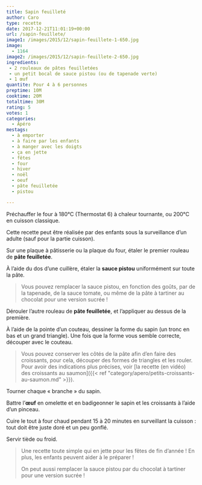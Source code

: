 ```yaml
---
title: Sapin feuilleté
author: Caro
type: recette
date: 2017-12-21T11:01:19+00:00
url: /sapin-feuillete/
image1: /images/2015/12/sapin-feuillete-1-650.jpg
image:
  - 1164
image2: /images/2015/12/sapin-feuillete-2-650.jpg
ingredients:
 - 2 rouleaux de pâtes feuilletées
 - un petit bocal de sauce pistou (ou de tapenade verte)
 - 1 œuf
quantite: Pour 4 à 6 personnes
preptime: 10M
cooktime: 20M
totaltime: 30M
rating: 5
votes: 1
categories:
  - Apéro
mestags:
  - à emporter
  - à faire par les enfants
  - à manger avec les doigts
  - ça en jette
  - fêtes
  - four
  - hiver
  - noël
  - oeuf
  - pâte feuilletée
  - pistou

---
```

Préchauffer le four à 180°C (Thermostat 6) à chaleur tournante, ou 200°C en cuisson classique.

Cette recette peut être réalisée par des enfants sous la surveillance d&rsquo;un adulte (sauf pour la partie cuisson).

Sur une plaque à pâtisserie ou la plaque du four, étaler le premier rouleau de **pâte feuilletée**.

À l&rsquo;aide du dos d&rsquo;une cuillère, étaler la **sauce pistou** uniformément sur toute la pâte.

> Vous pouvez remplacer la sauce pistou, en fonction des goûts, par de la tapenade, de la sauce tomate, ou même de la pâte à tartiner au chocolat pour une version sucrée !

Dérouler l&rsquo;autre rouleau de **pâte feuilletée**, et l&rsquo;appliquer au dessus de la première.

À l&rsquo;aide de la pointe d&rsquo;un couteau, dessiner la forme du sapin (un tronc en bas et un grand triangle). Une fois que la forme vous semble correcte, découper avec le couteau.

> Vous pouvez conserver les côtés de la pâte afin d&rsquo;en faire des croissants, pour cela, découper des formes de triangles et les rouler. Pour avoir des indications plus précises, voir [la recette (en vidéo) des croissants au saumon]({{< ref "category/apero/petits-croissants-au-saumon.md" >}}).

Tourner chaque « branche » du sapin.

Battre l’**œuf** en omelette et en badigeonner le sapin et les croissants à l&rsquo;aide d&rsquo;un pinceau.

Cuire le tout à four chaud pendant 15 à 20 minutes en surveillant la cuisson : tout doit être juste doré et un peu gonflé.

Servir tiède ou froid.

> Une recette toute simple qui en jette pour les fêtes de fin d&rsquo;année ! En plus, les enfants peuvent aider à le préparer !
>
> On peut aussi remplacer la sauce pistou par du chocolat à tartiner pour une version sucrée !
